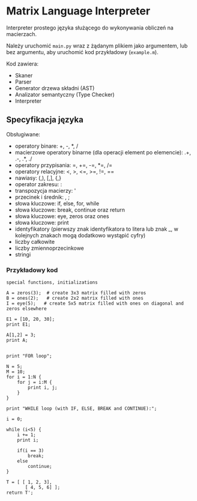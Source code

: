 # Matrix Language Interpreter

Interpreter prostego języka służącego do wykonywania obliczeń na macierzach.

Należy uruchomić ```main.py``` wraz z żądanym plikiem jako argumentem, lub bez argumentu, aby uruchomić kod przykładowy (```example.m```).

Kod zawiera:
		
- Skaner
- Parser 
- Generator drzewa składni (AST)
- Analizator semantyczny (Type Checker)
- Interpreter


## Specyfikacja języka

Obsługiwane:

- operatory binare: +, -, *, /
- macierzowe operatory binarne (dla operacji element po elemencie): .+, .-, .*, ./
- operatory przypisania: =, +=, -=, *=, /=
- operatory relacyjne: <, >, <=, >=, !=, ==
- nawiasy: (,), [,], {,}
- operator zakresu: :
- transpozycja macierzy: '
- przecinek i średnik: , ;
- słowa kluczowe: if, else, for, while
- słowa kluczowe: break, continue oraz return
- słowa kluczowe: eye, zeros oraz ones
- słowa kluczowe: print
- identyfikatory (pierwszy znak identyfikatora to litera lub znak _, w kolejnych znakach mogą dodatkowo wystąpić cyfry)
- liczby całkowite
- liczby zmiennoprzecinkowe
- stringi
	
### Przykładowy kod

	special functions, initializations
	
	A = zeros(3);  # create 3x3 matrix filled with zeros
	B = ones(2);   # create 2x2 matrix filled with ones
	I = eye(5);   # create 5x5 matrix filled with ones on diagonal and zeros elsewhere
	
	E1 = [10, 20, 30];
	print E1;
	
	A[1,2] = 3;
	print A;
	
	
	print "FOR loop";
	
	N = 5;
	M = 10;
	for i = 1:N {
	    for j = i:M {
	        print i, j;
	    }
	}
	
	print "WHILE loop (with IF, ELSE, BREAK and CONTINUE):";
	
	i = 0;
	
	while (i<5) {
	    i += 1;
	    print i;
	
	    if(i == 3)
	        break;
	    else
	        continue;
	}
	
	T = [ [ 1, 2, 3],
	       [ 4, 5, 6] ];
	return T';